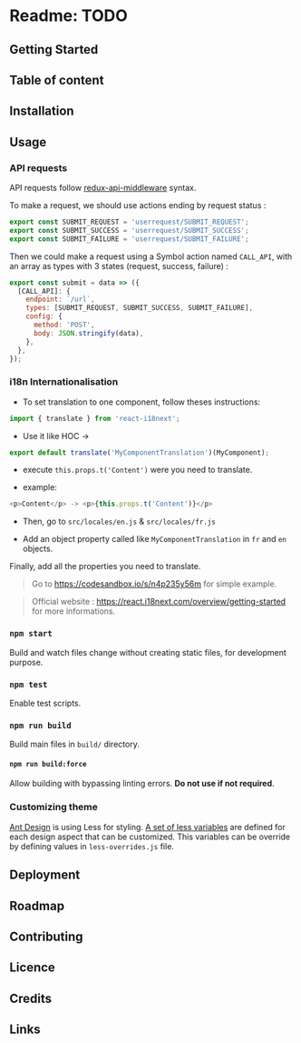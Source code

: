 # Readme: TODO

## Getting Started

## Table of content

## Installation

## Usage

### API requests

API requests follow [redux-api-middleware](https://github.com/agraboso/redux-api-middleware) syntax.

To make a request, we should use actions ending by request status :

```javascript
export const SUBMIT_REQUEST = 'userrequest/SUBMIT_REQUEST';
export const SUBMIT_SUCCESS = 'userrequest/SUBMIT_SUCCESS';
export const SUBMIT_FAILURE = 'userrequest/SUBMIT_FAILURE';
```

Then we could make a request using a Symbol action named `CALL_API`, with an array as types with 3 states (request, success, failure) :

```javascript
export const submit = data => ({
  [CALL_API]: {
    endpoint: `/url`,
    types: [SUBMIT_REQUEST, SUBMIT_SUCCESS, SUBMIT_FAILURE],
    config: {
      method: 'POST',
      body: JSON.stringify(data),
    },
  },
});
```

### i18n Internationalisation

+ To set translation to one component, follow theses instructions:
```javascript
import { translate } from 'react-i18next';
```

+ Use it like HOC -> 
```javascript
export default translate('MyComponentTranslation')(MyComponent);
```

+ execute `this.props.t('Content')` were you need to translate.

+ example: 
```javascript
<p>Content</p> -> <p>{this.props.t('Content')}</p>
```

+ Then, go to `src/locales/en.js` & `src/locales/fr.js` 

+ Add an object property called like `MyComponentTranslation`
in `fr` and `en` objects.

Finally, add all the properties you need to translate.

> Go to https://codesandbox.io/s/n4p235y56m for simple example.

> Official website : https://react.i18next.com/overview/getting-started for more informations.

### `npm start`

Build and watch files change without creating static files,
for development purpose.

### `npm test`

Enable test scripts.

### `npm run build`

Build main files in `build/` directory.

#### `npm run build:force`

Allow building with bypassing linting errors.
**Do not use if not required**.

### Customizing theme

[Ant Design](https://ant.design) is using Less for styling.
[A set of less variables](https://github.com/ant-design/ant-design/blob/master/components/style/themes/default.less)
are defined for each design aspect that can be customized.
This variables can be override by defining values in `less-overrides.js` file.

## Deployment

## Roadmap

## Contributing

## Licence

## Credits

## Links
